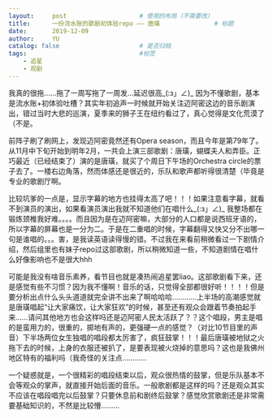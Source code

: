 ```yaml
---
layout:     post   				    # 使用的布局（不需要改）
title:      一份流水账的歌剧初体验repo —— 唐璜				# 标题 
date:       2019-12-09
author:     YU
catalog: false 						# 是否归档
tags:								#标签
    - 追星
    - 观剧
---
```



我真的很拖……拖了一周写拖了一周发…延迟很高_(:з」∠)_ 因为不懂歌剧，基本是流水账+初体验吐槽？其实年初追声一时候就开始关注迈阿密这边的音乐剧演出，错过当时大悲的巡演，夏季来的狮子王在纽约看过了，真心觉得是文化荒漠了（不是。

前阵子刷了刷网上，发现迈阿密竟然还有Opera season，而且今年是第79年了。从11月中下旬开始到明年2月，一共会上演三部歌剧：唐璜，蝴蝶夫人和弄臣。正巧最近（已经结束了）演的是唐璜，就买了个周日下午场的Orchestra circle的票子去了。一楼右边角落，然而体感还是很近的，乐队和歌声都听得很清楚（毕竟是专业的歌剧厅啊。

比较坑爹的一点是，显示字幕的地方也挂得太高了吧！！！如果注意看字幕，就看不到演员的演出，如果看演员演出我就不知道他们在唱什么_(:з」∠)_ 我整场都在锻炼颈椎我好难。。。。而且因为是在迈阿密嘛，大部分的人口都是说西班牙语的，所以字幕的屏幕也是一分为二。于是在二重唱的时候，字幕翻得又快又分不出哪一句是谁唱的。。。害，是我读英语读得慢的错。不过我在来看前稍微看过一下剧情介绍，然后组里也有妹子repo过这部歌剧，所以稍微知道一些，不知道剧情在唱什么好像影响也不是很大hhh

可能是我没有啥音乐素养，看节目也就是凑热闹追星罢liao。这部歌剧看下来，还是感觉有些不习惯？因为我不懂啊！音乐的话，只觉得全部都很好听！！！！但是要分析出点什么头头道道就完全讲不出来了啊哈哈哈…………上半场的高潮感觉就是唐璜唱起“让大家痛饮，让大家狂欢”的时候，甚至还有观众会跟着节奏拍起手来……请问其他地方也会这样吗还是迈阿密人民太活跃了？？这个唱段，男主是唱的是蛮用力的，很重的，掷地有声的，更强硬一点的感觉？（对比10节目里的声音）下半场两位女生独唱的唱段都太厉害了，疯狂鼓掌！！！最后唐璜被地狱之火拖下去的时候，上身的衣服还被扒了，是要表现被火烧掉的意思吗？这也是我佛州地区特有的福利吗（我奇怪的关注点…………

一个疑惑就是，一个很精彩的唱段结束以后，观众很热情的鼓掌，但是乐队基本不会等观众的掌声，就直接开始后面的音乐。一般歌剧都是这样的吗？还是观众其实不应该在唱段唱完以后鼓掌？只要休息前和剧终后鼓掌？感觉欣赏歌剧还是非常需要基础知识的，不然是比较懵………
